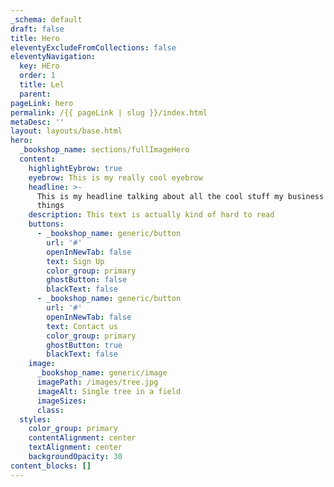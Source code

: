 ```yaml
---
_schema: default
draft: false
title: Hero
eleventyExcludeFromCollections: false
eleventyNavigation:
  key: HEro
  order: 1
  title: Lel
  parent:
pageLink: hero
permalink: /{{ pageLink | slug }}/index.html
metaDesc: ''
layout: layouts/base.html
hero:
  _bookshop_name: sections/fullImageHero
  content:
    highlightEybrow: true
    eyebrow: This is my really cool eyebrow
    headline: >-
      This is my headline talking about all the cool stuff my business does and
      things
    description: This text is actually kind of hard to read
    buttons:
      - _bookshop_name: generic/button
        url: '#'
        openInNewTab: false
        text: Sign Up
        color_group: primary
        ghostButton: false
        blackText: false
      - _bookshop_name: generic/button
        url: '#'
        openInNewTab: false
        text: Contact us
        color_group: primary
        ghostButton: true
        blackText: false
    image:
      _bookshop_name: generic/image
      imagePath: /images/tree.jpg
      imageAlt: Single tree in a field
      imageSizes:
      class:
  styles:
    color_group: primary
    contentAlignment: center
    textAlignment: center
    backgroundOpacity: 30
content_blocks: []
---
```

